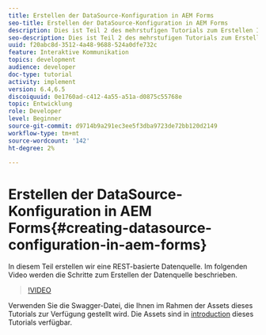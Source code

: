```yaml
---
title: Erstellen der DataSource-Konfiguration in AEM Forms
seo-title: Erstellen der DataSource-Konfiguration in AEM Forms
description: Dies ist Teil 2 des mehrstufigen Tutorials zum Erstellen Ihres ersten interaktiven Kommunikationsdokuments. In diesem Teil erstellen wir eine REST-basierte Datenquelle.  Im folgenden Video werden die Schritte zum Erstellen der Datenquelle beschrieben.
seo-description: Dies ist Teil 2 des mehrstufigen Tutorials zum Erstellen Ihres ersten interaktiven Kommunikationsdokuments. In diesem Teil erstellen wir eine REST-basierte Datenquelle.  Im folgenden Video werden die Schritte zum Erstellen der Datenquelle beschrieben.
uuid: f20abc8d-3512-4a48-9688-524a0dfe732c
feature: Interaktive Kommunikation
topics: development
audience: developer
doc-type: tutorial
activity: implement
version: 6.4,6.5
discoiquuid: 0e1760ad-c412-4a55-a51a-d0875c55768e
topic: Entwicklung
role: Developer
level: Beginner
source-git-commit: d9714b9a291ec3ee5f3dba9723de72bb120d2149
workflow-type: tm+mt
source-wordcount: '142'
ht-degree: 2%

---
```



# Erstellen der DataSource-Konfiguration in AEM Forms{#creating-datasource-configuration-in-aem-forms}

In diesem Teil erstellen wir eine REST-basierte Datenquelle.  Im folgenden Video werden die Schritte zum Erstellen der Datenquelle beschrieben.

>[!VIDEO](https://video.tv.adobe.com/v/22344/?quality=9&learn=on)

Verwenden Sie die Swagger-Datei, die Ihnen im Rahmen der Assets dieses Tutorials zur Verfügung gestellt wird. Die Assets sind in [introduction](introduction.md) dieses Tutorials verfügbar.
